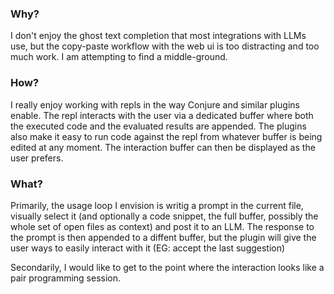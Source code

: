 ### Why?
I don't enjoy the ghost text completion that most integrations with LLMs use, but the copy-paste workflow with the web ui is too distracting and too much work. I am attempting to find a middle-ground.

### How?
I really enjoy working with repls in the way Conjure and similar plugins enable. The repl interacts with the user via a dedicated buffer where both the executed code and the evaluated results are appended. The plugins also make it easy to run code against the repl from whatever buffer is being edited at any moment. The interaction buffer can then be displayed as the user prefers.

### What?
Primarily, the usage loop I envision is writig a prompt in the current file, visually select it (and optionally a code snippet, the full buffer, possibly the whole set of open files as context) and post it to an LLM. The response to the prompt is then appended to a diffent buffer, but the plugin will give the user ways to easily interact with it (EG: accept the last suggestion)

Secondarily, I would like to get to the point where the interaction looks like a pair programming session.

